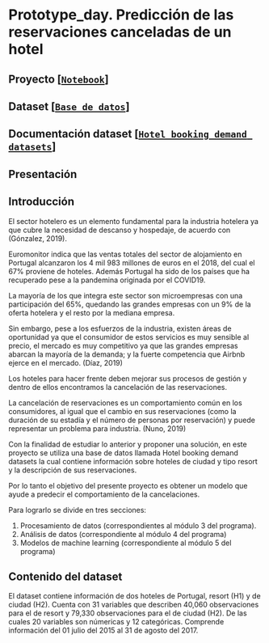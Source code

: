 # Prototype_day. Predicción de las reservaciones canceladas de un hotel
## Proyecto [[`Notebook`](https://github.com/PERLACONCHITA/prototype_day/blob/main/demo_ML_5.ipynb)] 
## Dataset [[`Base de datos`](https://github.com/PERLACONCHITA/prototype_day/blob/main/hotel_bookings%20(1).csv)]
## Documentación dataset [[`Hotel booking demand datasets`](https://www.sciencedirect.com/science/article/pii/S2352340918315191)]
## Presentación
## Introducción 
El sector hotelero es un elemento fundamental para la industria hotelera ya que cubre la necesidad de descanso y hospedaje, de acuerdo con (Gónzalez, 2019).

Euromonitor indica que las ventas totales del sector de alojamiento en Portugal alcanzaron los 4 mil 983 millones de euros en el 2018, del cual el 67% proviene de hoteles. Además Portugal ha sido de los países que ha recuperado pese a la pandemina originada por el COVID19.

La mayoría de los que integra este sector son microempresas con una participación del 65%, quedando las grandes empresas con un 9% de la oferta hotelera y el resto por la mediana empresa.

Sin embargo, pese a los esfuerzos de la industria, existen áreas de oportunidad ya que el consumidor de estos servicios es muy sensible al precio, el mercado es muy competitivo ya que las grandes empresas abarcan la mayoría de la demanda; y la fuerte competencia que Airbnb ejerce en el mercado. (Díaz, 2019)

Los hoteles para hacer frente deben mejorar sus procesos de gestión y dentro de ellos encontramos la cancelación de las reservaciones.

La cancelación de reservaciones es un comportamiento común en los consumidores, al igual que el cambio en sus reservaciones (como la duración de su estadía y el número de personas por reservación) y puede representar un problema para industria. (Nuno, 2019)

Con la finalidad de estudiar lo anterior y proponer una solución, en este proyecto se utiliza una base de datos llamada Hotel booking demand datasets la cual contiene información sobre hoteles de ciudad y tipo resort y la descripción de sus reservaciones.

Por lo tanto el objetivo del presente proyecto es obtener un modelo que ayude a predecir el comportamiento de la cancelaciones.

Para lograrlo se divide en tres secciones:

1. Procesamiento de datos (correspondientes al módulo 3 del programa).
2. Análisis de datos (correspondiente al módulo 4 del programa)
3. Modelos de machine learning (correspondiente al módulo 5 del programa)
## Contenido del dataset
El dataset contiene información de dos hoteles de Portugal, resort (H1) y de ciudad (H2). Cuenta con 31 variables que describen 40,060 observaciones para el de resort y 79,330 observaciones para el de ciudad (H2). De las cuales 20 variables son númericas y 12 categóricas. Comprende información del 01 julio del 2015 al 31 de agosto del 2017.
